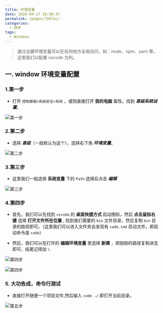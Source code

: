 ```yaml
---
title: 环境变量
date: 2020-09-17 18:58:37
permalink: /pages/726fac/
categories:
  - 技术
tags:
  - Windows
---
```


> 通过设置环境变量可以在任何地方全局访问，如：node、npm、yarn 等，这里我们以配置 vscode 为列。

## 一. window 环境变量配置

### 1.第一步

- 打开 `控制面板>系统安全>系统` ，或则直接打开 **我的电脑** 属性。找到 **_高级系统设置_**。

![第一步](/images/technology/windows-1.png)

### 2.第二步

- 选择 **_高级_**（一般默认为这个），选择右下角 **_环境变量_**。

![第二步](/images/technology/windows-2.png)

### 3.第三步

- 这里我们一般选择 **系统变量** 下的 `Path` 选择后点击 **_编辑_**

![第三步](/images/technology/windows-3.png)

### 4.第四步

- 首先，我们可以先找到 `vscode` 的 **桌面快捷方式** 启动图标，然后 **点击鼠标右键** 选择 **打开文件所在位置** , 找到我们需要的 `bin` 文件目录，然后复制 `bin` 目录的路径即可。（这里我们可以进入文件夹会发现有 `code.cmd` 启动文件，即启动命令是 `code`）

- 然后，我们可以在打开的 **编辑环境变量** 里选择 **新建** ，把刚刚的路径复制进去即可，结尾记得加 `\`

![第四步](/images/technology/windows-5.png)

![第四步](/images/technology/windows-4.png)

### 5. 大功告成，命令行测试

- 直接打开随便一个项目文件,然后输入 `code ./` 即打开当前目录。

![第五步](/images/technology/windows-6.png)
